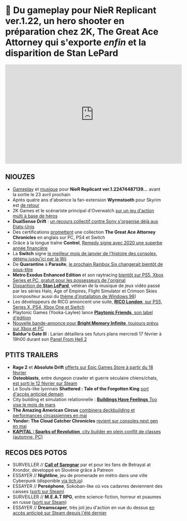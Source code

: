 # 🥐 Du gameplay pour NieR Replicant ver.1.22, un hero shooter en préparation chez 2K, The Great Ace Attorney qui s'exporte *enfin* et la disparition de Stan LePard

<iframe width="560" height="315" src="https://www.youtube.com/embed/f7PSw2SmP10" frameborder="0" allow="accelerometer; autoplay; clipboard-write; encrypted-media; gyroscope; picture-in-picture" allowfullscreen></iframe> 

## NIOUZES

- [Gameplay](https://www.youtube.com/watch?v=uB3B-pXihow) et [musique](https://www.youtube.com/watch?v=ZjuNBPA4TIY) pour **NieR Replicant ver.1.22474487139…** avant la sortie le 23 avril prochain
- Après quatre ans d'absence la fan-extension **Wyrmstooth** pour Skyrim est [de retour](https://www.pcgamesn.com/the-elder-scrolls-v-skyrim/mod-wyrmstooth-expansion )
- 2K Games et le scénariste principal d'Overwatch [sur un jeu d'action multi à base de héros](https://www.ign.com/articles/overwatch-michael-chu-31st-union-new-game-multiplayer-character-action)
- **DualSense Drift** : [un recours collectif contre Sony s'organise déjà aux Etats-Unis](https://www.eurogamer.net/articles/2021-02-13-law-firm-files-ps5-dualsense-drift-class-action-against-sony )
- Des certifications [promettent](https://www.pcgamer.com/the-ace-attorney-prequels-have-been-rated-for-pc/) une collection **The Great Ace Attorney Chronicles** en anglais sur PC, PS4 et Switch
- Grâce à la longue traîne **Control**, [Remedy signe avec 2020 une superbe année financière](https://www.gamekult.com/actualite/remedy-valide-une-tres-bonne-annee-2020-et-fait-le-point-sur-ses-projets-3050835973.html)
- La **Switch** signe [le meilleur mois de janvier de l'histoire des consoles, détenu jusqu'ici par la Wii](https://www.nintendolife.com/news/2021/02/switch_just_recorded_the_strongest_january_sales_of_any_games_console_since_the_wii_in_2010_us)
- De **Quarantine** à **Parasite**, [le prochain Rainbox Six changerait bientôt de sous-titre](https://mp1st.com/news/report-rainbow-six-quarantine-renamed-to-rainbow-six-parasite-as-image-surfaces)
- **Metro Exodus Enhanced Edition** et son raytracing [bientôt sur PS5, Xbox Series et PC, gratuit pour les possesseurs de l'original](https://www.gamekult.com/actualite/metro-exodus-4k-60-images-par-seconde-et-eclairage-ray-tracing-au-menu-sur-ps5-et-xbox-series-x-3050836057.html)
- [Disparition de **Stan LePard**](https://www.nme.com/news/gaming-news/halo-guild-wars-2-and-destiny-composer-stan-lepard-has-passed-away-2881336), vétéran de la musique de jeux vidéo passé par les séries Halo, Age of Empires, Flight Simulator et Crimson Skies (compositeur aussi du [thème d'installation de Windows 98](https://www.youtube.com/watch?v=zVyN-P78zyk))
- Les développeurs de RICO annoncent une suite, [**RICO London**, sur PS5, Series X, PS4, Xbox One et Switch](https://www.gematsu.com/2021/02/first-person-shooter-rico-london-announced-for-ps5-xbox-series-ps4-xbox-one-switch-and-pc)
- Playtonic Games (Yooka-Laylee) lance [**Playtonic Friends**, son label d'édition](https://www.gematsu.com/2021/02/first-person-shooter-rico-london-announced-for-ps5-xbox-series-ps4-xbox-one-switch-and-pc)
- [Nouvelle bande-annonce pour **Bright Memory Infinite**, toujours prévu sur Xbox et PC](https://www.youtube.com/watch?v=8au-3Ym8m9g)
- **Baldur's Gate III** : Larian détaillera ses futurs plans mercredi 17 février à 19h00 durant son [Panel From Hell 2](https://www.youtube.com/watch?v=VEfbd0mnRws)

## PTITS TRAILERS

- **Rage 2** et **Absolute Drift** [offerts sur Epic Games Store à partir du 18 février](https://www.jeuxvideo.com/news/1362847/epic-games-store-rage-2-et-absolute-drift-seront-gratuits-la-semaine-prochaine.htm)
- **Osteoblasts**, entre dungeon crawler et guerre séculaire chiens/chats, [est sorti le 12 février sur Steam](https://www.youtube.com/watch?v=FsVClLxLTJc)
- Le Souls-like lyonnais **Shattered : Tale of the Forgotten King** [sort d'accès anticipé demain](https://www.youtube.com/watch?v=xcgFK04woYw)
- City building et simulation relationnelle : [**Buildings Have Feelings** Too vise le mois de mars](https://www.youtube.com/watch?v=yoCVwz1F-Vk)
- **The Amazing American Circus** [combinera deckbuilding et performances circassiennes en mai](https://www.youtube.com/watch?v=wVXT7dS7YGE&feature=emb_title )
- **Yonder: The Cloud Catcher Chronicles** [revient sur consoles next gen en mai](https://www.youtube.com/watch?v=LCgJKhXKR00 )
- [**KAPITAL : Sparks of Revolution**, city builder en plein conflit de classes (automne, PC)](https://www.youtube.com/watch?v=4k63Qtx3j2k )

## RECOS DES POTOS

- SURVEILLER // [**Call of Saregnar**](https://vimeo.com/372739311 ) par et pour les fans de Betrayal at Krondor, développé en Slovénie grâce à Patreon
- ESSAYER // **Nightline**, jeu de promenade en métro dans une ville Cyberpunk (disponible [via itch.io]( https://colorfiction.itch.io/nightline))
- ESSAYER // **Perséphone**, Sokoban-like où vos cadavres deviennent des caisses ([sorti sur Steam](https://store.steampowered.com/app/1132180/Persephone/))
- SURVEILLER // **M.E.A.T RPG**, entre science-fiction, horreur et psaumes en russe ([sorti sur Steam](https://store.steampowered.com/app/1316160/MEAT_RPG/))
- ESSAYER // **Dreamscaper**, très joli jeu d'action en vue du dessus [en accès anticipé sur Steam depuis l'été dernier](https://store.steampowered.com/app/1040420/Dreamscaper/)
